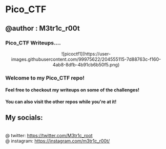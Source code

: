 # Pico_CTF
## @author : M3tr1c_r00t
### Pico_CTF Writeups....
<div align="center">
 ![picoctf1](https://user-images.githubusercontent.com/99975622/204555115-7d88763c-f160-4ab8-8dfb-4b91cb6b50f5.png)

 
</div>

### Welcome to my Pico_CTF repo!

#### Feel free to checkout my writeups on some of the challenges!
 #### You can also visit the other repos while you're at it! 
## My socials:
<br>@ twitter: https://twitter.com/M3tr1c_root
<br>@ instagram: https://instagram.com/m3tr1c_r00t/
